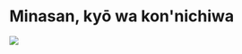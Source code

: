 # Minasan, kyō wa kon'nichiwa

<img src="https://i.pinimg.com/564x/dc/8c/c2/dc8cc2635d46fb1df5215eb417bfcde8.jpg">
